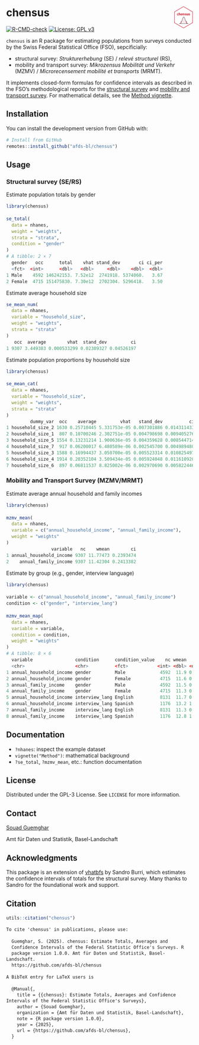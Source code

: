 <!-- README.md is generated from README.Rmd. Please edit that file -->

# chensus <img src="man/figures/logo.png" align="right" width="10%" />

[![R-CMD-check](https://github.com/afds-bl/chensus/actions/workflows/R-CMD-check.yaml/badge.svg)](https://github.com/afds-bl/chensus/actions/workflows/R-CMD-check.yaml)
[![License: GPL
v3](https://img.shields.io/badge/license-GPL--3-blue.svg)](https://www.gnu.org/licenses/gpl-3.0.en.html)

`chensus` is an R package for estimating populations from surveys
conducted by the Swiss Federal Statistical Office (FSO), sepcificially:

- structural survey: *Strukturerhebung* (SE) / *relevé structurel* (RS),
- mobility and transport survey: *Mikrozensus Mobilität und Verkehr*
  (MZMV) / *Microrecensement mobilité et transports* (MRMT).

It implements closed-form formulas for confidence intervals as described
in the FSO’s methodological reports for the [structural
survey](https://www.bfs.admin.ch/bfs/en/home/services/research/methodological-reports.assetdetail.11187024.html)
and [mobility and transport
survey](https://www.bfs.admin.ch/bfs/fr/home/statistiques/mobilite-transports/enquetes/mzmv.assetdetail.24266729.html).
For mathematical details, see the [Method
vignette](articles/method.html).

## Installation

You can install the development version from GitHub with:

``` r
# Install from GitHub
remotes::install_github("afds-bl/chensus")
```

## Usage

### Structural survey (SE/RS)

Estimate population totals by gender

``` r
library(chensus)

se_total(
  data = nhanes,
  weight = "weights",
  strata = "strata",
  condition = "gender"
)
# A tibble: 2 × 7
  gender   occ      total    vhat stand_dev       ci ci_per
  <fct>  <int>      <dbl>   <dbl>     <dbl>    <dbl>  <dbl>
1 Male    4592 146242153. 7.52e12  2741918. 5374060.   3.67
2 Female  4715 151475830. 7.30e12  2702304. 5296418.   3.50
```

Estimate average household size

``` r
se_mean_num(
  data = nhanes,
  variable = "household_size",
  weight = "weights",
  strata = "strata"
)
   occ  average        vhat  stand_dev         ci
1 9307 3.449383 0.000533299 0.02309327 0.04526197
```

Estimate population proportions by household size

``` r
library(chensus)

se_mean_cat(
  data = nhanes,
  variable = "household_size",
  weight = "weights",
  strata = "strata"
)
         dummy_var  occ    average         vhat   stand_dev          ci
1 household_size_2 1630 0.25710445 5.331753e-05 0.007301886 0.014311433
2 household_size_1  807 0.10700246 2.302751e-05 0.004798698 0.009405276
3 household_size_5 1554 0.13231214 1.900636e-05 0.004359628 0.008544714
4 household_size_7  917 0.06200017 6.480589e-06 0.002545700 0.004989480
5 household_size_3 1588 0.16994437 3.050700e-05 0.005523314 0.010825497
6 household_size_4 1914 0.20352104 3.509434e-05 0.005924048 0.011610920
7 household_size_6  897 0.06811537 8.825002e-06 0.002970690 0.005822446
```

### Mobility and Transport Survey (MZMV/MRMT)

Estimate average annual household and family incomes

``` r
library(chensus)

mzmv_mean(
  data = nhanes,
  variable = c("annual_household_income", "annual_family_income"),
  weight = "weights"
)
                 variable   nc    wmean        ci
1 annual_household_income 9307 11.77473 0.2393474
2    annual_family_income 9307 11.42304 0.2413382
```

Estimate by group (e.g., gender, interview language)

``` r
library(chensus)

variable <- c("annual_household_income", "annual_family_income")
condition <- c("gender", "interview_lang")

mzmv_mean_map(
  data = nhanes,
  variable = variable,
  condition = condition,
  weight = "weights"
)
# A tibble: 8 × 6
  variable                condition      condition_value    nc wmean    ci
  <chr>                   <chr>          <fct>           <int> <dbl> <dbl>
1 annual_household_income gender         Male             4592  11.9 0.331
2 annual_household_income gender         Female           4715  11.6 0.346
3 annual_family_income    gender         Male             4592  11.5 0.330
4 annual_family_income    gender         Female           4715  11.3 0.352
5 annual_household_income interview_lang English          8131  11.7 0.233
6 annual_household_income interview_lang Spanish          1176  13.2 1.24 
7 annual_family_income    interview_lang English          8131  11.3 0.235
8 annual_family_income    interview_lang Spanish          1176  12.8 1.25 
```

## Documentation

- `?nhanes`: inspect the example dataset
- `vignette("Method")`: mathematical background
- `?se_total`, `?mzmv_mean`, etc.: function documentation

## License

Distributed under the GPL-3 License. See `LICENSE` for more information.

## Contact

[Souad Guemghar](mailto:souad.guemghar@bl.ch)

Amt für Daten und Statistik, Basel-Landschaft

## Acknowledgments

This package is an extension of
[vhatbfs](https://github.com/gibonet/vhatbfs) by Sandro Burri, which
estimates the confidence intervals of totals for the structural survey.
Many thanks to Sandro for the foundational work and support.

## Citation

``` r
utils::citation("chensus")
```

    To cite 'chensus' in publications, please use:

      Guemghar, S. (2025). chensus: Estimate Totals, Averages and
      Confidence Intervals of the Federal Statistic Office's Surveys. R
      package version 1.0.0. Amt für Daten und Statistik, Basel-Landschaft.
      https://github.com/afds-bl/chensus

    A BibTeX entry for LaTeX users is

      @Manual{,
        title = {{chensus}: Estimate Totals, Averages and Confidence Intervals of the Federal Statistic Office's Surveys},
        author = {Souad Guemghar},
        organization = {Amt für Daten und Statistik, Basel-Landschaft},
        note = {R package version 1.0.0},
        year = {2025},
        url = {https://github.com/afds-bl/chensus},
      }
